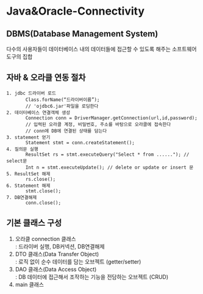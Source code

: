 # Java&Oracle-Connectivity  
## DBMS(Database Management System)  
  다수의 사용자들이 데이터베이스 내의 데이터들에 접근할 수 있도록 해주는 소프트웨어 도구의 집합
  
## 자바 & 오라클 연동 절차  
    1. jdbc 드라이버 로드
           Class.forName(“드라이버이름”); 
           // 'ojdbc6.jar'파일을 로딩한다
    2. 데이터베이스 연결객체 생성
           Connection conn = DriverManager.getConnection(url,id,password);
           // 입력된 오라클 계정, 비밀번호, 주소를 바탕으로 오라클에 접속한다
           // conn에 DB에 연결된 상태를 담는다
    3. statement 얻기
           Statement stmt = conn.createStatement();
    4. 질의문 실행 
           ResultSet rs = stmt.executeQuery("Select * from ......"); // select문
           Int n = stmt.executeUpdate(); // delete or update or insert 문
    5. ResultSet 해제 
           rs.close(); 
    6. Statement 해제 
           stmt.close(); 
    7. DB연결해제 
           conn.close(); 

## 기본 클래스 구성  
1. 오라클 connection 클래스  
    : 드라이버 실행, DB커넥션, DB연결해제
2. DTO 클래스(Data Transfer Object)  
    : 로직 없이 순수 데이터를 담는 오브젝트 (getter/setter)  
3. DAO 클래스(Data Access Object)  
    : DB 데이터에 접근해서 조작하는 기능을 전담하는 오브젝트 (CRUD)  
4. main 클래스  

